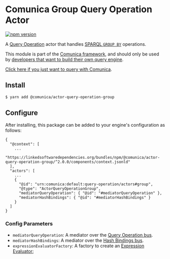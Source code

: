 # Comunica Group Query Operation Actor

[![npm version](https://badge.fury.io/js/%40comunica%2Factor-query-operation-group.svg)](https://www.npmjs.com/package/@comunica/actor-query-operation-group)

A [Query Operation](https://github.com/comunica/comunica/tree/master/packages/bus-query-operation) actor that handles [SPARQL `GROUP BY`](https://www.w3.org/TR/sparql11-query/#groupby) operations.

This module is part of the [Comunica framework](https://github.com/comunica/comunica),
and should only be used by [developers that want to build their own query engine](https://comunica.dev/docs/modify/).

[Click here if you just want to query with Comunica](https://comunica.dev/docs/query/).

## Install

```bash
$ yarn add @comunica/actor-query-operation-group
```

## Configure

After installing, this package can be added to your engine's configuration as follows:
```text
{
  "@context": [
    ...
    "https://linkedsoftwaredependencies.org/bundles/npm/@comunica/actor-query-operation-group/^2.0.0/components/context.jsonld"  
  ],
  "actors": [
    ...
    {
      "@id": "urn:comunica:default:query-operation/actors#group",
      "@type": "ActorQueryOperationGroup",
      "mediatorQueryOperation": { "@id": "#mediatorQueryOperation" },
      "mediatorHashBindings": { "@id": "#mediatorHashBindings" }
    }
  ]
}
```

### Config Parameters

* `mediatorQueryOperation`: A mediator over the [Query Operation bus](https://github.com/comunica/comunica/tree/master/packages/bus-query-operation).
* `mediatorHashBindings`: A mediator over the [Hash Bindings bus](https://github.com/comunica/comunica/tree/master/packages/bus-hash-bindings).
* `expressionEvaluatorFactory`: A factory to create an [Expression Evaluator](https://github.com/comunica/comunica/tree/master/packages/expression-evaluator);
